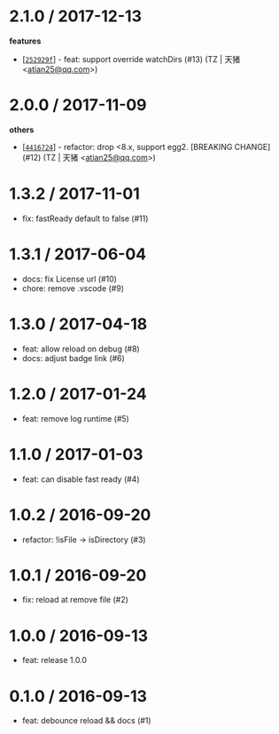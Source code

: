 
2.1.0 / 2017-12-13
==================

**features**
  * [[`252929f`](http://github.com/eggjs/egg-development/commit/252929f980d055e1cec05811981e204d0d81cb23)] - feat: support override watchDirs (#13) (TZ | 天猪 <<atian25@qq.com>>)

2.0.0 / 2017-11-09
==================

**others**
  * [[`4416724`](http://github.com/eggjs/egg-development/commit/44167241fdb7cd11a5c68b4de5e728aa8992dcf8)] - refactor: drop <8.x, support egg2. [BREAKING CHANGE] (#12) (TZ | 天猪 <<atian25@qq.com>>)

1.3.2 / 2017-11-01
==================

  * fix: fastReady default to false (#11)

1.3.1 / 2017-06-04
==================

  * docs: fix License url (#10)
  * chore: remove .vscode (#9)

1.3.0 / 2017-04-18
==================

  * feat: allow reload on debug (#8)
  * docs: adjust badge link (#6)

1.2.0 / 2017-01-24
==================

  * feat: remove log runtime (#5)

1.1.0 / 2017-01-03
==================

  * feat: can disable fast ready (#4)

1.0.2 / 2016-09-20
==================

  * refactor: !isFile -> isDirectory (#3)

1.0.1 / 2016-09-20
==================

  * fix: reload at remove file (#2)

1.0.0 / 2016-09-13
==================
  * feat: release 1.0.0 

0.1.0 / 2016-09-13
==================
  * feat: debounce reload && docs (#1) 


